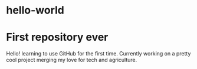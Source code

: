 # hello-world
First repository ever
======
Hello! learning to use GitHub for the first time. Currently working on a pretty cool project merging my love for tech and agriculture.

